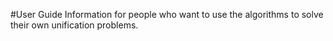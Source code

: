 #User Guide
Information for people who want to use the algorithms to solve their own unification problems.
